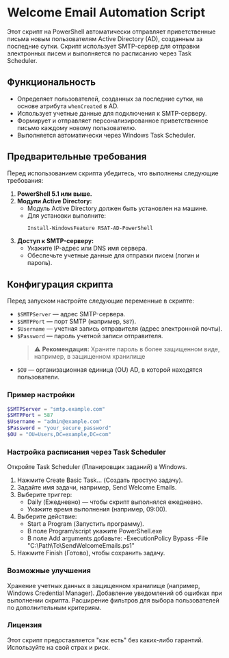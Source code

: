 # Welcome Email Automation Script

Этот скрипт на PowerShell автоматически отправляет приветственные письма новым пользователям Active Directory (AD), созданным за последние сутки. Скрипт использует SMTP-сервер для отправки электронных писем и выполняется по расписанию через Task Scheduler.

## Функциональность
- Определяет пользователей, созданных за последние сутки, на основе атрибута `whenCreated` в AD.
- Использует учетные данные для подключения к SMTP-серверу.
- Формирует и отправляет персонализированное приветственное письмо каждому новому пользователю.
- Выполняется автоматически через Windows Task Scheduler.

## Предварительные требования
Перед использованием скрипта убедитесь, что выполнены следующие требования:
1. **PowerShell 5.1 или выше.**
2. **Модули Active Directory:**
   - Модуль Active Directory должен быть установлен на машине.
   - Для установки выполните: 
     ```powershell
     Install-WindowsFeature RSAT-AD-PowerShell
     ```
3. **Доступ к SMTP-серверу:**
   - Укажите IP-адрес или DNS имя сервера.
   - Обеспечьте учетные данные для отправки писем (логин и пароль).

## Конфигурация скрипта
Перед запуском настройте следующие переменные в скрипте:
- `$SMTPServer` — адрес SMTP-сервера.
- `$SMTPPort` — порт SMTP (например, `587`).
- `$Username` — учетная запись отправителя (адрес электронной почты).
- `$Password` — пароль учетной записи отправителя.
  > ⚠️ **Рекомендация:** Храните пароль в более защищенном виде, например, в защищенном хранилище 
- `$OU` — организационная единица (OU) AD, в которой находятся пользователи.

### Пример настройки
```powershell
$SMTPServer = "smtp.example.com"
$SMTPPort = 587
$Username = "admin@example.com"
$Password = "your_secure_password"
$OU = "OU=Users,DC=example,DC=com"
```

### Настройка расписания через Task Scheduler
Откройте Task Scheduler (Планировщик заданий) в Windows.
1. Нажмите Create Basic Task... (Создать простую задачу).
2. Задайте имя задачи, например, Send Welcome Emails.
3. Выберите триггер:
   - Daily (Ежедневно) — чтобы скрипт выполнялся ежедневно.
   - Укажите время выполнения (например, 09:00).
4. Выберите действие:
   - Start a Program (Запустить программу).
   - В поле Program/script укажите PowerShell.exe
   - В поле Add arguments добавьте: -ExecutionPolicy Bypass -File "C:\Path\To\SendWelcomeEmails.ps1"
5. Нажмите Finish (Готово), чтобы сохранить задачу.

### Возможные улучшения
Хранение учетных данных в защищенном хранилище (например, Windows Credential Manager).
Добавление уведомлений об ошибках при выполнении скрипта.
Расширение фильтров для выбора пользователей по дополнительным критериям.

### Лицензия
Этот скрипт предоставляется "как есть" без каких-либо гарантий. Используйте на свой страх и риск.
